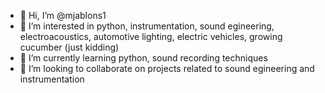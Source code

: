 - 👋 Hi, I’m @mjablons1
- 👀 I’m interested in python, instrumentation, sound egineering, electroacoustics, automotive lighting, electric vehicles, growing cucumber (just kidding)
- 🌱 I’m currently learning python, sound recording techniques
- 💞️ I’m looking to collaborate on projects related to sound egineering and instrumentation

<!---
mjablons1/mjablons1 is a ✨ special ✨ repository because its `README.md` (this file) appears on your GitHub profile.
You can click the Preview link to take a look at your changes.
--->
